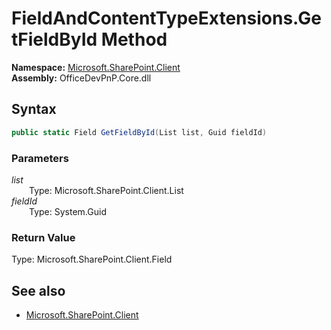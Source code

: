 # FieldAndContentTypeExtensions.GetFieldById Method  
  

**Namespace:** [Microsoft.SharePoint.Client](Microsoft.SharePoint.Client.md)  
**Assembly:** OfficeDevPnP.Core.dll  
## Syntax
```C#
public static Field GetFieldById(List list, Guid fieldId)
```
### Parameters
*list*  
&emsp;&emsp;Type: Microsoft.SharePoint.Client.List  
*fieldId*  
&emsp;&emsp;Type: System.Guid  
### Return Value
Type: Microsoft.SharePoint.Client.Field  

## See also
- [Microsoft.SharePoint.Client](Microsoft.SharePoint.Client.md)
